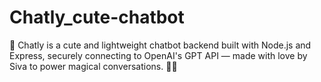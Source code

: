 # Chatly_cute-chatbot
💬 Chatly is a cute and lightweight chatbot backend built with Node.js and Express, securely connecting to OpenAI's GPT API — made with love by Siva to power magical conversations. 💖✨
